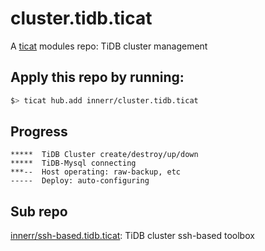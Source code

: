 # cluster.tidb.ticat
A [ticat](https://github.com/innerr/ticat) modules repo: TiDB cluster management

## Apply this repo by running:
```bash
$> ticat hub.add innerr/cluster.tidb.ticat
```

## Progress
```
*****  TiDB Cluster create/destroy/up/down
*****  TiDB-Mysql connecting
***--  Host operating: raw-backup, etc
-----  Deploy: auto-configuring
```

## Sub repo
[innerr/ssh-based.tidb.ticat](https://github.com/innerr/ssh-based.tidb.ticat): TiDB cluster ssh-based toolbox
